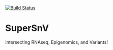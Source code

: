 

[![Build Status](https://travis-ci.org/NCBI-Hackathons/SuperSnV.svg?branch=master)](https://travis-ci.org/NCBI-Hackathons/SuperSnV)



# SuperSnV
intersecting RNAseq, Epigenomics, and Variants!
